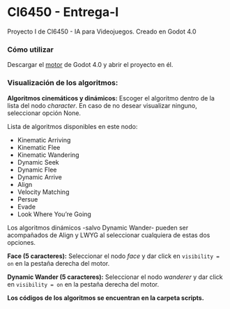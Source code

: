 # CI6450 - Entrega-I

Proyecto I de CI6450 - IA para Videojuegos.
Creado en Godot 4.0

### Cómo utilizar
Descargar el [motor](https://godotengine.org) de Godot 4.0 y abrir el proyecto en él.

### Visualización de los algoritmos:

**Algoritmos cinemáticos y dinámicos:**
Escoger el algoritmo dentro de la lista del nodo *character*. En caso de no desear visualizar ninguno, seleccionar opción None.

Lista de algoritmos disponibles en este nodo:
- Kinematic Arriving
- Kinematic Flee
- Kinematic Wandering
- Dynamic Seek
- Dynamic Flee
- Dynamic Arrive
- Align
- Velocity Matching
- Persue
- Evade
- Look Where You’re Going

Los algoritmos dinámicos -salvo Dynamic Wander- pueden ser acompañados de Align y LWYG al seleccionar cualquiera de estas dos opciones.

**Face (5 caracteres):**
Seleccionar el nodo *face* y dar click en `visibility = on` en la pestaña derecha del motor.

**Dynamic Wander (5 caracteres):**
Seleccionar el nodo *wanderer* y dar click en `visibility = on` en la pestaña derecha del motor.

**Los códigos de los algoritmos se encuentran en la carpeta scripts.**
